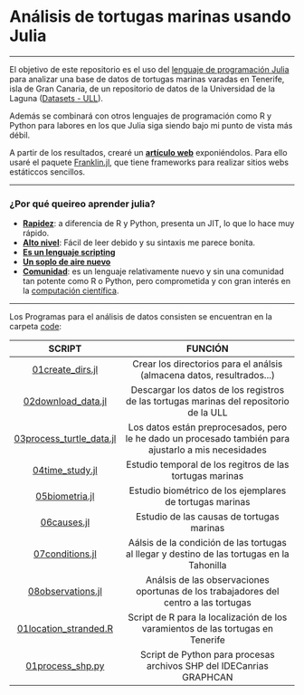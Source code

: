 # **Análisis de tortugas marinas usando Julia**

---

El objetivo de este repositorio es el uso del [lenguaje de programación Julia](https://julialang.org/) para analizar una base de datos de tortugas marinas varadas en Tenerife, isla de Gran Canaria, de un repositorio de datos de la Universidad de la Laguna ([Datasets - ULL](https://data.mendeley.com/datasets/p6wmtv6t5g/2)).

Además se combinará con otros lenguajes de programación como R y Python para labores en los que Julia siga siendo bajo mi punto de vista más débil.

A partir de los resultados, crearé un <u><strong>artículo web</strong></u> exponiéndolos. Para ello usaré el paquete [Franklin.jl](https://franklinjl.org/), que tiene frameworks para realizar sitios webs estáticcos sencillos.

---

### ¿Por qué queireo aprender julia?

* <u><strong>Rapidez</strong></u>: a diferencia de R y Python, presenta un JIT, lo que lo hace muy rápido.
* <u><strong>Alto nivel</strong></u>: Fácil de leer debido y su sintaxis me parece bonita.
* <u><strong>Es un lenguaje scripting</strong></u> 
* <u><strong>Un soplo de aire nuevo</strong></u>  
* <u><strong>Comunidad</strong></u>: es un lenguaje relativamente nuevo y sin una comunidad tan potente como R o Python, pero comprometida y con gran interés en la <u>computación científica</u>.

---

Los Programas para el análisis de datos consisten se encuentran en la carpeta [code](code/):

  |         **SCRIPT**             | **FUNCIÓN** | 
  | :--------------------------: | :-----------------: | 
  | [01create_dirs.jl](code/01create_dirs.jl) | Crear los directorios para el análsis (almacena datos, resultrados...) |  
  | [02download_data.jl](code/02download_data.jl) | Descargar los datos de los registros de las tortugas marinas del repositorio de la ULL |   
  | [03process_turtle_data.jl](code/03process_turtle_data.jl) | Los datos están preprocesados, pero le he dado un procesado también para ajustarlo a mis necesidades|   
  | [04time_study.jl](code/04time_study.jl) | Estudio temporal de los regitros de las tortugas marinas |   
  | [05biometria.jl](code/05biometria.jl) | Estudio biométrico de los ejemplares de tortugas marinas |   
  | [06causes.jl](code/06causes.jl) | Estudio de las causas de tortugas marinas |   
  | [07conditions.jl](code/07conditions.jl) | Aálsis de la condición de las tortugas al llegar y destino de las tortugas en la Tahonilla |   
  | [08observations.jl](code/08observations.jl) | Análsis de las observaciones oportunas de los trabajadores del centro a las tortugas |   
  | [01location_stranded.R](code) | Script de R para la localización de los varamientos de las tortugas en Tenerife |   
  | [01process_shp.py](code) | Script de Python para procesas archivos SHP del IDECanrias GRAPHCAN |   
